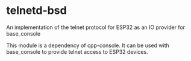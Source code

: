 # telnetd-bsd
An implementation of the telnet protocol for ESP32 as an IO provider for base_console

This module is a dependency of cpp-console. It can be used with base_console to provide telnet access to ESP32 devices.
